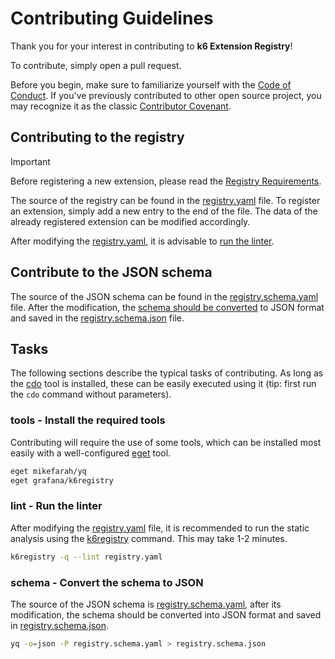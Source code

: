 # Contributing Guidelines

Thank you for your interest in contributing to **k6 Extension Registry**!

To contribute, simply open a pull request.

Before you begin, make sure to familiarize yourself with the [Code of Conduct](CODE_OF_CONDUCT.md). If you've previously contributed to other open source project, you may recognize it as the classic [Contributor Covenant](https://contributor-covenant.org/).

## Contributing to the registry

> [!IMPORTANT]
> Before registering a new extension, please read the [Registry Requirements](https://grafana.com/docs/k6/latest/extensions/explanations/extensions-registry/#registry-requirements).

The source of the registry can be found in the [registry.yaml] file. To register an extension, simply add a new entry to the end of the file. The data of the already registered extension can be modified accordingly.

After modifying the [registry.yaml], it is advisable to [run the linter](#lint---run-the-linter).

[registry.yaml]: registry.yaml

## Contribute to the JSON schema

The source of the JSON schema can be found in the [registry.schema.yaml] file. After the modification, the [schema should be converted](#schema---convert-the-schema-to-json) to JSON format and saved in the [registry.schema.json] file.

[registry.schema.yaml]: registry.schema.yaml
[registry.schema.json]: registry.schema.json

## Tasks

The following sections describe the typical tasks of contributing. As long as the [cdo](https://github.com/szkiba/cdo) tool is installed, these can be easily executed using it (tip: first run the `cdo` command without parameters).

### tools - Install the required tools

Contributing will require the use of some tools, which can be installed most easily with a well-configured [eget] tool.

```bash
eget mikefarah/yq
eget grafana/k6registry
```

[eget]: https://github.com/zyedidia/eget

### lint - Run the linter

After modifying the [registry.yaml] file, it is recommended to run the static analysis using the [k6registry] command. This may take 1-2 minutes.

```bash
k6registry -q --lint registry.yaml
```

[lint]: #lint---run-the-linter
[k6registry]: https://github.com/grafana/k6registry

### schema - Convert the schema to JSON

The source of the JSON schema is [registry.schema.yaml], after its modification, the schema should be converted into JSON format and saved in [registry.schema.json].

```bash
yq -o=json -P registry.schema.yaml > registry.schema.json
```

